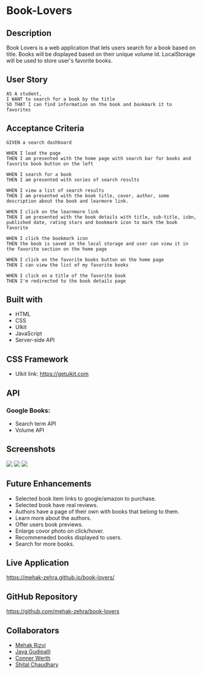 # Book-Lovers

## Description

Book Lovers is a web application that lets users search for a book based on title. Books will be displayed based on their unique volume Id. LocalStorage will be used to store user's favorite books.

## User Story

```
AS A student,
I WANT to search for a book by the title 
SO THAT I can find information on the book and bookmark it to favorites
```

## Acceptance Criteria

```
GIVEN a search dashboard

WHEN I load the page
THEN I am presented with the home page with search bar for books and favorite book button on the left

WHEN I search for a book
THEN I am presented with series of search results

WHEN I view a list of search results
THEN I am presented with the book title, cover, author, some description about the book and learmore link.

WHEN I click on the learnmore link
THEN I am presented with the book details with title, sub-title, isbn, published date, rating stars and bookmark icon to mark the book favorite

WHEN I click the bookmark icon
THEN the book is saved in the local storage and user can view it in the favorite section on the home page

WHEN I click on the favorite books button on the home page
THEN I can view the list of my favorite books 

WHEN I click on a title of the favorite book
THEN I'm redirected to the book details page
```
## Built with

- HTML
- CSS 
- Ulkit
- JavaScript 
- Server-side API

## CSS Framework

- Ulkit link: https://getuikit.com

## API

### Google Books:
- Search term API
- Volume API

## Screenshots

![](/assets/images/website_screenshot_1.png)
![](/assets/images/website_screenshot_1.png)
![](/assets/images/website_screenshot_1.png)


## Future Enhancements 
- Selected book item links to google/amazon to purchase.
- Selected book have real reviews. 
- Authors have a page of their own with books that belong to them. 
- Learn more about the authors.
- Offer users book previews.
- Enlarge covor photo on click/hover.
- Recommeneded books displayed to users.
- Search for more books.


## Live Application
https://mehak-zehra.github.io/book-lovers/


## GitHub Repository
https://github.com/mehak-zehra/book-lovers


## Collaborators

- [Mehak Rizvi](https://github.com/mehak-zehra) 
- [Jaya Gudipalli](https://github.com/jaya1983)
- [Conner Werth](https://github.com/Connorw2222)
- [Shital Chaudhary](https://github.com/CHAUDHARYS1)